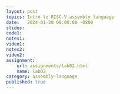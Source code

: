 ```yaml
---
layout: post
topics: Intro to RISC-V assembly language
date:   2024-01-30 08:00:00 -0800
slides: 
code1: 
notes1: 
video1: 
notes2: 
video2: 
assignment:
    url: assignments/lab02.html
    name: lab02
category: assembly-language
published: true
---
```

